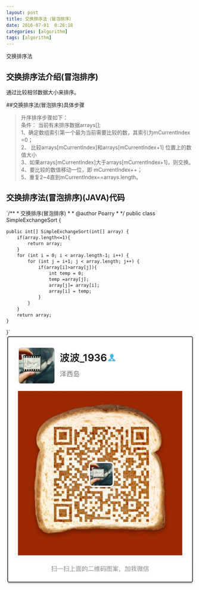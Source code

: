 ```yaml
---
layout: post
title: 交换排序法（冒泡排序）
date: 2016-07-01  0:26:18 
categories: [algorithm]
tags: [algorithm]
---
```


交换排序法
<!--more-->

##  交换排序法介绍(冒泡排序)


 
 通过比较相邻数据大小来排序。<br />


##交换排序法(冒泡排序)具体步骤 <br />
>  升序排序步骤如下：<br/>
>  条件： 当前有未排序数据arrays[];<br/>
>    1、确定数组索引第一个最为当前需要比较的数，其索引为mCurrentIndex =0； <br />
>  2、 比较arrays[mCurrentIndex]和arrays[mCurrentIndex+1] 位置上的数值大小<br />
>  3、如果arrays[mCurrentIndex]大于arrays[mCurrentIndex+1]，则交换。<br />
>  4、要比较的数值移动一位，即 mCurrentIndex++；<br />
>  5、重复2~4直到mCurrentIndex==arrays.length。<br />

##  交换排序法(冒泡排序)(JAVA)代码 
  `/**
	 *  交换排序(冒泡排序)
	 * 
	 * @author Poarry
	 * 
	 */
	public class SimpleExchangeSort {

	public int[] SimpleExchangeSort(int[] array) {
		if(array.length<=1){
			return array;
		}
		for (int i = 0; i < array.length-1; i++) {
			for (int j = i+1; j < array.length; j++) {
				if(array[i]>array[j]){
					int temp = 0;
					temp =array[j];
					array[j]= array[i];
					array[i] = temp;
				}
			}
		}
		return array;
	}

}`
<img src="/assets/ico/wechat_qrcode.jpg"  alt="pic" />
